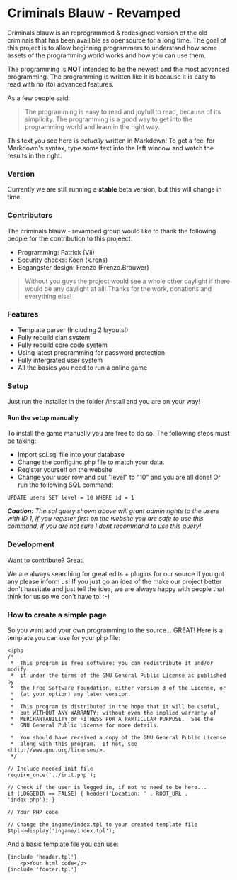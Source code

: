 # Criminals Blauw - Revamped

Criminals blauw is an reprogrammed & redesigned version of the old criminals that has been availible as opensource for a long time. The goal of this project is to allow beginning programmers to understand how some assets of the programming world works and how you can use them.

The programming is <b>NOT</b> intended to be the newest and the most advanced programming. The programming is written like it is because it is easy to read with no (to) advanced features.

As a few people said:
> The programming is easy to read and joyfull to read, because of its simplicity.  The programming is a good way to get into the programming world and learn in the right way.

This text you see here is *actually* written in Markdown! To get a feel for Markdown's syntax, type some text into the left window and watch the results in the right.

### Version
Currently we are still running a <b>stable</b> beta version, but this will change in time.

### Contributors

The criminals blauw - revamped group would like to thank the following people for the contribution to this projeect.

* Programming: Patrick (Vii)
* Security checks: Koen (k.rens)
* Begangster design: Frenzo (Frenzo.Brouwer)

> Without you guys the project would see a whole other daylight if there would be any daylight at all! Thanks for the work, donations and everything else!

### Features

* Template parser (Including 2 layouts!)
* Fully rebuild clan system
* Fully rebuild core code system
* Using latest programming for password protection
* Fully intergrated user system
* All the basics you need to run a online game

### Setup

Just run the installer in the folder /install and you are on your way!

#### Run the setup manually

To install the game manually you are free to do so. The following steps must be taking:
* Import sql.sql file into your database
* Change the config.inc.php file to match your data. 
* Register yourself on the website
* Change your user row and put "level" to "10" and you are all done!
Or run the following SQL command:
```
UPDATE users SET level = 10 WHERE id = 1
```
<i><b>Caution:</b> The sql query shown above will grant admin rights to the users with ID 1, if you register first on the website you are safe to use this command, if you are not sure I dont recommand to use this query!</i>

### Development

Want to contribute? Great!

We are always searching for great edits + plugins for our source if you got any please inform us! If you just go an idea of the make our project better don't hassitate and just tell the idea, we are always happy with people that think for us so we don't have to! :-)

### How to create a simple page
So you want add your own programming to the source... GREAT! Here is a template you can use for your php file:

```
<?php
/*
 *  This program is free software: you can redistribute it and/or modify
 *  it under the terms of the GNU General Public License as published by
 *  the Free Software Foundation, either version 3 of the License, or
 *  (at your option) any later version.
 *
 *  This program is distributed in the hope that it will be useful,
 *  but WITHOUT ANY WARRANTY; without even the implied warranty of
 *  MERCHANTABILITY or FITNESS FOR A PARTICULAR PURPOSE.  See the
 *  GNU General Public License for more details.

 *  You should have received a copy of the GNU General Public License
 *  along with this program.  If not, see <http://www.gnu.org/licenses/>. 
 */

// Include needed init file
require_once('../init.php');

// Check if the user is logged in, if not no need to be here...
if (LOGGEDIN == FALSE) { header('Location: ' . ROOT_URL . 'index.php'); }

// Your PHP code

// Change the ingame/index.tpl to your created template file
$tpl->display('ingame/index.tpl');
```

And a basic template file you can use:

```
{include 'header.tpl'}
    <p>Your html code</p>
{include 'footer.tpl'}
```
